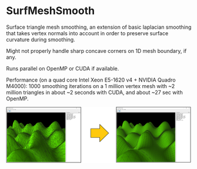 # SurfMeshSmooth
Surface triangle mesh smoothing, an extension of basic laplacian smoothing that takes vertex normals into account in order to preserve surface curvature during smoothing.

Might not properly handle sharp concave corners on 1D mesh boundary, if any.

Runs parallel on OpenMP or CUDA if available.

Performance (on a quad core Intel Xeon E5-1620 v4 + NVIDIA Quadro M4000): 1000 smoothing iterations on a 1 million vertex mesh with ~2 million triangles in about ~2 seconds with CUDA, and about ~27 sec with OpenMP.

![1a](https://github.com/codearxiv/SurfMeshSmooth/blob/main/images/smooth0.PNG)
